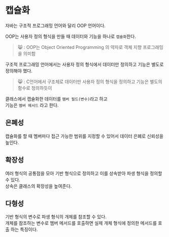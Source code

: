 캡슐화
=====
자바는 구조적 프로그래밍 언어와 달리 OOP 언어이다.  

OOP는 사용자 정의 형식을 만들 때 데이터와 기능을 하나로 `캡슐화`한다.  
> 😸 : OOP는 Object Oriented Programming 의 약자로 객체 지향 프로그래밍을 의미함

구조적 프로그래밍 언어에서는 사용자 정의 형식에서 데이터만 정의하고 기능은
별도로 정의해야 했다.
> 😸 : C언어에서 구조체로 데이터만 사용자 정의 형식을 정의하고 기능은 
별도의 함수로 정의하듯이

클래스에서 캡슐화한 데이터를 `멤버 필드(변수)`라고 하고  
기능은 `멤버 메서드` 라고 한다.  

## 은폐성
캡슐화를 할 때 멤버마다 접근 가능한 범위를 지정할 수 있어서 데이터 은폐로
신뢰성을 높인다.

## 확장성
여러 형식의 공통점을 모아 기반 형식으로 정의하고 이를 상속받아 파생 형식을
정의할 수 있다.  
상속은 클래스의 확장성을 높여준다.

## 다형성
기반 형식의 변수로 파생 형식의 개체를 참조할 수 있다.  
개체를 참조하는 변수로 멤버 메서드를 호출하면 실제 개체 형식에 정의한 메서드를
호출 하는 특징이다.  
